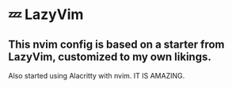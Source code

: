 # 💤 LazyVim

## This nvim config is based on a starter from LazyVim, customized to my own likings.

Also started using Alacritty with nvim. IT IS AMAZING.
